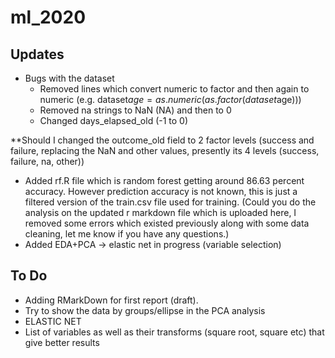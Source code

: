 # ml_2020
## Updates
- Bugs with the dataset
    - Removed lines which convert numeric to factor and then again to numeric (e.g. dataset$age=as.numeric(as.factor(dataset$age)))
    - Removed na strings to NaN (NA) and then to 0
    - Changed days_elapsed_old (-1 to 0)

**Should I changed the outcome_old field to 2 factor levels (success and failure, replacing the NaN and other values, presently its 4 levels (success, failure, na, other))

- Added rf.R file which is random forest getting around 86.63 percent accuracy. However prediction accuracy is not known, this is just a filtered version of the train.csv file used for training.
(Could you do the analysis on the updated r markdown file which is uploaded here, I removed some errors which existed previously along with some data cleaning, let me know if you have any questions.)
- Added EDA+PCA  -> elastic net in progress (variable selection)

## To Do
- Adding RMarkDown for first report (draft).
- Try to show the data by groups/ellipse in the PCA analysis
- ELASTIC NET
- List of variables as well as their transforms (square root, square etc) that give better results